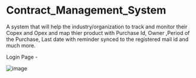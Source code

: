 # Contract_Management_System

A system that will help the industry/organization  to track and monitor their Copex and Opex and map thier product with Purchase Id, Owner ,Period of the Purchase, Last date with reminder synced to the registered mail id and much more. 

Login Page - 


![image](https://github.com/ranaapoorv/Transaction_Management_System/assets/128348354/c6597ca2-3832-43f7-8b40-1d873cf7d9b4)
